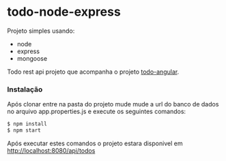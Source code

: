 # todo-node-express

Projeto simples usando:
  - node
  - express
  - mongoose

Todo rest api projeto que acompanha o projeto [todo-angular].

### Instalação

Após clonar entre na pasta do projeto mude mude a url do banco de dados no arquivo app.properties.js e execute os seguintes comandos:

```sh
$ npm install
$ npm start
```
Após executar estes comandos o projeto estara disponivel em [http://localhost:8080/api/todos]

   [todo-angular]: <https://github.com/danillosl/todo-angular>
   [http://localhost:8080/api/todos]: <http://localhost:8080/api/todos>
